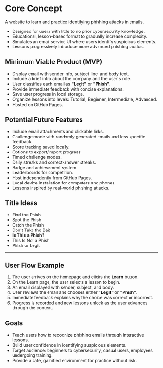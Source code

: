 # Core Concept

A website to learn and practice identifying phishing attacks in emails.

* Designed for users with little to no prior cybersecurity knowledge.
* Educational, lesson-based format to gradually increase complexity.
* Simulates an email service UI where users identify suspicious elements.
* Lessons progressively introduce more advanced phishing tactics.

## Minimum Viable Product (MVP)

* Display email with sender info, subject line, and body text.
* Include a brief intro about the company and the user's role.
* User classifies each email as **"Legit"** or **"Phish"**.
* Provide immediate feedback with concise explanations.
* Save user progress in local storage.
* Organize lessons into levels: Tutorial, Beginner, Intermediate, Advanced.
* Hosted on GitHub Pages.

## Potential Future Features

* Include email attachments and clickable links.
* Challenge mode with randomly generated emails and less specific feedback.
* Score tracking saved locally.
* Options to export/import progress.
* Timed challenge modes.
* Daily streaks and correct-answer streaks.
* Badge and achievement system.
* Leaderboards for competition.
* Host independently from GitHub Pages.
* Local device installation for computers and phones.
* Lessons inspired by real-world phishing attacks.

## Title Ideas

* Find the Phish
* Spot the Phish
* Catch the Phish
* Don't Take the Bait
* **Is This a Phish?**
* This Is Not a Phish
* Phish or Legit

---

## User Flow Example

1. The user arrives on the homepage and clicks the **Learn** button.
2. On the Learn page, the user selects a lesson to begin.
3. An email displayed with sender, subject, and body.
4. User reviews the email and chooses either **"Legit"** or **"Phish"**.
5. Immediate feedback explains why the choice was correct or incorrect.
6. Progress is recorded and new lessons unlock as the user advances through the content.

## Goals

* Teach users how to recognize phishing emails through interactive lessons.
* Build user confidence in identifying suspicious elements.
* Target audience: beginners to cybersecurity, casual users, employees undergoing training.
* Provide a safe, gamified environment for practice without risk.